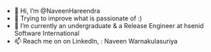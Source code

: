 - 👋 Hi, I’m @NaveenHareendra
- 👀 Trying to improve what is passionate of :)
- 🌱 I’m currently an undergraduate & a Release Engineer at hsenid Software International 
- 📫 Reach me on on LinkedIn, : Naveen Warnakulasuriya

<!---
NaveenHareendra/NaveenHareendra is a ✨ special ✨ repository because its `README.md` (this file) appears on your GitHub profile.
You can click the Preview link to take a look at your changes.
--->
